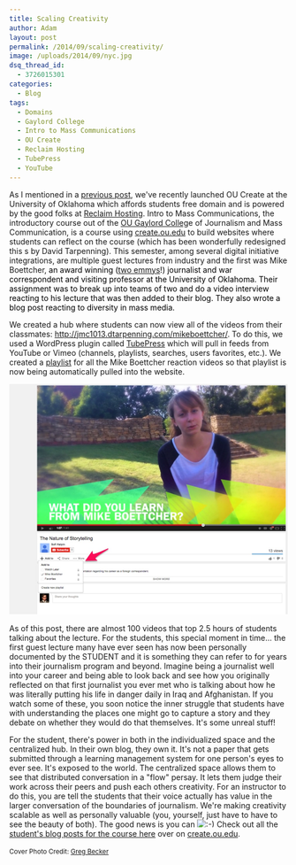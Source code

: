 ```yaml
---
title: Scaling Creativity
author: Adam
layout: post
permalink: /2014/09/scaling-creativity/
image: /uploads/2014/09/nyc.jpg
dsq_thread_id:
  - 3726015301
categories:
  - Blog
tags:
  - Domains
  - Gaylord College
  - Intro to Mass Communications
  - OU Create
  - Reclaim Hosting
  - TubePress
  - YouTube
---
```

As I mentioned in a <a href="http://adamcroom.com/2014/08/piloting-domains-via-ou-create/" target="_blank">previous post</a>, we've recently launched OU Create at the University of Oklahoma which affords students free domain and is powered by the good folks at <a href="http://www.reclaimhosting.com" target="_blank">Reclaim Hosting</a>. Intro to Mass Communications, the introductory course out of the <a href="http://ou.edu/gaylord" target="_blank">OU Gaylord Colleg</a>e of Journalism and Mass Communication, is a course using <a href="http://create.ou.edu" target="_blank">create.ou.edu</a> to build websites where students can reflect on the course (which has been wonderfully redesigned this s by David Tarpenning). This semester, among several digital initiative integrations, are multiple guest lectures from industry and the first was Mike Boettcher, <span style="color: #000000;">an award winning (<a href="http://www.ou.edu/publicaffairs/archives/OUJournalismProfessorAwardedTwoEmmys.html">two emmys</a>!) journalist and war correspondent and visiting professor at the University of Oklahoma. Their assignment was to break up into teams of two and do a video interview reacting to his lecture that was then added to their blog. They also wrote a blog post reacting to diversity in mass media.</span>

We created a hub where students can now view all of the videos from their classmates: <http://jmc1013.dtarpenning.com/mikeboettcher/>. To do this, we used a WordPress plugin called <a href="https://wordpress.org/plugins/tubepress/" target="_blank">TubePress</a> which will pull in feeds from YouTube or Vimeo (channels, playlists, searches, users favorites, etc.). We created a <a href="https://www.youtube.com/playlist?list=PLxdXPFVuwjnDHGtGCwaRaGr-goRcktVeJ" target="_blank">playlist</a> for all the Mike Boettcher reaction videos so that playlist is now being automatically pulled into the website.

[<img class="aligncenter wp-image-300" src="/uploads/2014/09/watch.jpg">][1]

As of this post, there are almost 100 videos that top 2.5 hours of students talking about the lecture. For the students, this special moment in time... the first guest lecture many have ever seen has now been personally documented by the STUDENT and it is something they can refer to for years into their journalism program and beyond. Imagine being a journalist well into your career and being able to look back and see how you originally reflected on that first journalist you ever met who is talking about how he was literally putting his life in danger daily in Iraq and Afghanistan. If you watch some of these, you soon notice the inner struggle that students have with understanding the places one might go to capture a story and they debate on whether they would do that themselves. It's some unreal stuff!

For the student, there's power in both in the individualized space and the centralized hub. In their own blog, they own it. It's not a paper that gets submitted through a learning management system for one person's eyes to ever see. It's exposed to the world. The centralized space allows them to see that distributed conversation in a "flow" persay. It lets them judge their work across their peers and push each others creativity. For an instructor to do this, you are tell the students that their voice actually has value in the larger conversation of the boundaries of journalism. We're making creativity scalable as well as personally valuable (you, yourself, just have to have to see the beauty of both). The good news is you can <img src="http://adamcroom.com/wp-includes/images/smilies/simple-smile.png" alt=":-)" class="wp-smiley" style="height: 1em; max-height: 1em;" /> Check out all the <a href="http://create.ou.edu/tag/course-introtomasscomm/" target="_blank">student's blog posts for the course here</a> over on <a href="http://create.ou.edu" target="_blank">create.ou.edu</a>.

<small>Cover Photo Credit: [Greg Becker][2]</small>

 [1]: /uploads/2014/09/watch.jpg
 [2]: https://stocksnap.io/photo/8C70ZM11P9
